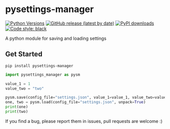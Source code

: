 # pysettings-manager

[![Python Versions](https://img.shields.io/pypi/pyversions/pysettings-manager)](https://www.python.org/downloads/)
[![GitHub release (latest by date)](https://img.shields.io/github/v/release/sryu1/pysettings-manager)](https://pypi.org/project/pysettings-manager)
[![PyPI downloads](https://img.shields.io/pypi/dm/pysettings-manager.svg)](https://pypistats.org/packages/pysettings-manager)
[![Code style: black](https://img.shields.io/badge/code%20style-black-000000.svg)](https://github.com/psf/black)

A python module for saving and loading settings

## Get Started

```console
pip install pysettings-manager
```

```python
import pysettings_manager as pysm

value_1 = 1
value_two = "two"

pysm.save(config_file="settings.json", value_1=value_1, value_two=value_two)
one, two = pysm.load(config_file="settings.json", unpack=True)
print(one)
print(two)
```

If you find a bug, please report them in issues, pull requests are welcome :)
